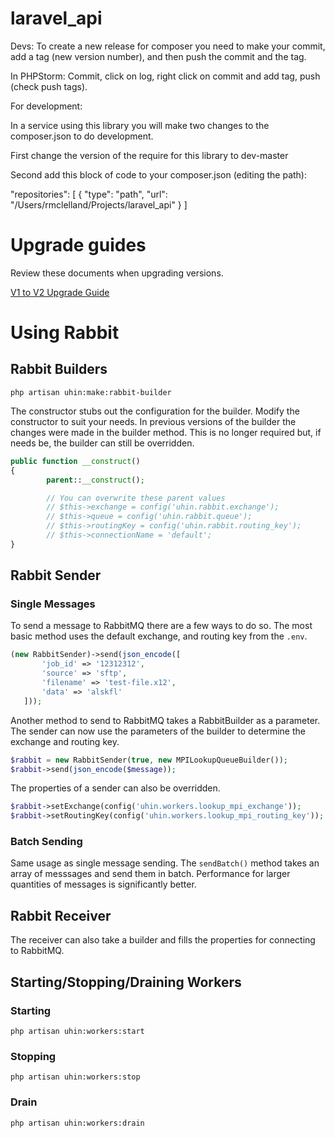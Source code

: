 # laravel_api
Devs: To create a new release for composer you need to make your commit, 
add a tag (new version number), and then push the commit and the tag. 

In PHPStorm: Commit, click on log, right click on commit and add tag, push (check push tags).



For development: 

In a service using this library you will make two changes to the composer.json to do development.

First change the version of the require for this library to dev-master

Second add this block of code to your composer.json (editing the path):

"repositories": [
        {
            "type": "path",
            "url": "/Users/rmclelland/Projects/laravel_api"
        }
    ]

# Upgrade guides

Review these documents when upgrading versions.

[V1 to V2 Upgrade Guide](./docs/v2-upgrade-notes.md)

# Using Rabbit

## Rabbit Builders

```php artisan uhin:make:rabbit-builder```

The constructor stubs out the configuration for the builder. Modify the constructor to suit your needs. In previous versions of the builder the changes were made in the builder method. This is no longer required but, if needs be, the builder can still be overridden.

```php  
public function __construct()
{
        parent::__construct();

        // You can overwrite these parent values
        // $this->exchange = config('uhin.rabbit.exchange');
        // $this->queue = config('uhin.rabbit.queue');
        // $this->routingKey = config('uhin.rabbit.routing_key');
        // $this->connectionName = 'default';
}
```


## Rabbit Sender

### Single Messages

To send a message to RabbitMQ there are a few ways to do so. The most basic method uses the default exchange, and routing key from the ```.env```. 

```php
(new RabbitSender)->send(json_encode([
       'job_id' => '12312312',
       'source' => 'sftp',
       'filename' => 'test-file.x12',
       'data' => 'alskfl'
   ]));
```

Another method to send to RabbitMQ takes a RabbitBuilder as a parameter. The sender can now use the parameters of the builder to determine the exchange and routing key. 

```php        
$rabbit = new RabbitSender(true, new MPILookupQueueBuilder());
$rabbit->send(json_encode($message));
```  

The properties of a sender can also be overridden. 

```php        
$rabbit->setExchange(config('uhin.workers.lookup_mpi_exchange'));
$rabbit->setRoutingKey(config('uhin.workers.lookup_mpi_routing_key'));
```  

### Batch Sending

Same usage as single message sending. The ```sendBatch()``` method takes an array of messsages and send them in batch. Performance for larger quantities of messages is significantly better.

## Rabbit Receiver

The receiver can also take a builder and fills the properties for connecting to RabbitMQ. 

## Starting/Stopping/Draining Workers

### Starting 

```php artisan uhin:workers:start```

### Stopping 

```php artisan uhin:workers:stop```

### Drain 

```php artisan uhin:workers:drain```